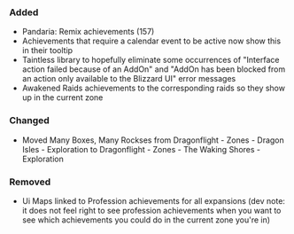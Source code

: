 <p><h3>Added</h3></p>
<ul>
<li>Pandaria: Remix achievements (157)</li>
<li>Achievements that require a calendar event to be active now show this in their tooltip</li>
<li>Taintless library to hopefully eliminate some occurrences of "Interface action failed because of an AddOn" and "AddOn has been blocked from an action only available to the Blizzard UI" error messages</li>
<li>Awakened Raids achievements to the corresponding raids so they show up in the current zone</li>
</ul>
<p><h3>Changed</h3></p>
<ul>
<li>Moved Many Boxes, Many Rockses from Dragonflight - Zones - Dragon Isles - Exploration to Dragonflight - Zones - The Waking Shores - Exploration</li>
</ul>
<p><h3>Removed</h3></p>
<ul>
<li>Ui Maps linked to Profession achievements for all expansions (dev note: it does not feel right to see profession achievements when you want to see which achievements you could do in the current zone you're in)</li>
</ul>